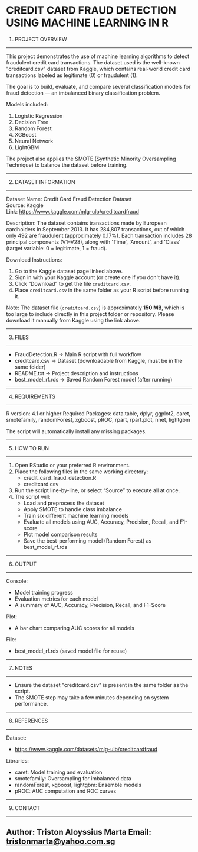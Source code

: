# CREDIT CARD FRAUD DETECTION USING MACHINE LEARNING IN R

1. PROJECT OVERVIEW
-------------------
This project demonstrates the use of machine learning algorithms to detect fraudulent
credit card transactions. The dataset used is the well-known "creditcard.csv"
dataset from Kaggle, which contains real-world credit card transactions labeled
as legitimate (0) or fraudulent (1).

The goal is to build, evaluate, and compare several classification models for
fraud detection — an imbalanced binary classification problem.

Models included:
  1. Logistic Regression
  2. Decision Tree
  3. Random Forest
  4. XGBoost
  5. Neural Network
  6. LightGBM

The project also applies the SMOTE (Synthetic Minority Oversampling Technique)
to balance the dataset before training.

---------------------------------------------
2. DATASET INFORMATION
---------------------------------------------
Dataset Name: Credit Card Fraud Detection Dataset  
Source: Kaggle  
Link: https://www.kaggle.com/mlg-ulb/creditcardfraud  

Description:
The dataset contains transactions made by European cardholders in September 2013.
It has 284,807 transactions, out of which only 492 are fraudulent (approximately 0.17%).
Each transaction includes 28 principal components (V1–V28), along with 'Time',
'Amount', and 'Class' (target variable: 0 = legitimate, 1 = fraud).

Download Instructions:
1. Go to the Kaggle dataset page linked above.
2. Sign in with your Kaggle account (or create one if you don't have it).
3. Click “Download” to get the file `creditcard.csv`.
4. Place `creditcard.csv` in the same folder as your R script before running it.

Note:
The dataset file (`creditcard.csv`) is approximately **150 MB**, which is too large
to include directly in this project folder or repository. 
Please download it manually from Kaggle using the link above.

---------------------------------------------
3. FILES
---------------------------------------------
- FraudDetection.R                  →  Main R script with full workflow
- creditcard.csv                    →  Dataset (downloadable from Kaggle, must be in the same folder)
- README.txt                        →  Project description and instructions
- best_model_rf.rds                 →  Saved Random Forest model (after running)

---------------------------------------------
4. REQUIREMENTS
---------------------------------------------
R version: 4.1 or higher
Required Packages:
  data.table, dplyr, ggplot2, caret, smotefamily, randomForest,
  xgboost, pROC, rpart, rpart.plot, nnet, lightgbm

The script will automatically install any missing packages.

---------------------------------------------
5. HOW TO RUN
---------------------------------------------
1. Open RStudio or your preferred R environment.
2. Place the following files in the same working directory:
     - credit_card_fraud_detection.R
     - creditcard.csv
3. Run the script line-by-line, or select “Source” to execute all at once.
4. The script will:
     - Load and preprocess the dataset
     - Apply SMOTE to handle class imbalance
     - Train six different machine learning models
     - Evaluate all models using AUC, Accuracy, Precision, Recall, and F1-score
     - Plot model comparison results
     - Save the best-performing model (Random Forest) as best_model_rf.rds

---------------------------------------------
6. OUTPUT
---------------------------------------------
Console:
  - Model training progress
  - Evaluation metrics for each model
  - A summary of AUC, Accuracy, Precision, Recall, and F1-Score

Plot:
  - A bar chart comparing AUC scores for all models

File:
  - best_model_rf.rds (saved model file for reuse)

---------------------------------------------
7. NOTES
---------------------------------------------
- Ensure the dataset "creditcard.csv" is present in the same folder as the script.
- The SMOTE step may take a few minutes depending on system performance.

---------------------------------------------
8. REFERENCES
---------------------------------------------
Dataset:
  - https://www.kaggle.com/datasets/mlg-ulb/creditcardfraud

Libraries:
  - caret: Model training and evaluation
  - smotefamily: Oversampling for imbalanced data
  - randomForest, xgboost, lightgbm: Ensemble models
  - pROC: AUC computation and ROC curves

---------------------------------------------
9. CONTACT
---------------------------------------------
Author: Triston Aloyssius Marta
Email: tristonmarta@yahoo.com.sg
---------------------------------------------
